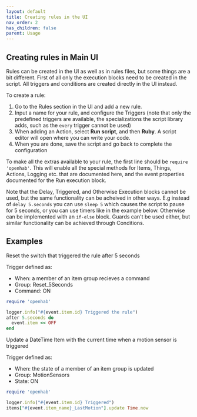 ```yaml
---
layout: default
title: Creating rules in the UI
nav_order: 2
has_children: false
parent: Usage
---
```


## Creating rules in Main UI ##

Rules can be created in the UI as well as in rules files, but some things are a bit different.
First of all only the execution blocks need to be created in the script. All triggers and conditions
are created directly in the UI instead.

To create a rule:
1. Go to the Rules section in the UI and add a new rule.
2. Input a name for your rule, and configure the Triggers (note that only the predefined triggers are available,
the specializations the script library adds, such as the `every` trigger cannot be used)
3. When adding an Action, select **Run script**, and then **Ruby**. A script editor will open where you can write your code.
4. When you are done, save the script and go back to complete the configuration

To make all the extras available to your rule, the first line should be `require 'openhab'`. This will enable
all the special methods for Items, Things, Actions, Logging etc. that are documented here, and the event properties
documented for the Run execution block.

Note that the Delay, Triggered, and Otherwise Execution blocks cannot be used, but the same functionality can be
acheived in other ways. E.g instead of `delay 5.seconds` you can use `sleep 5` which causes the script to pause
for 5 seconds, or you can use timers like in the example below. Otherwise can be implemented with an `if-else` block. Guards can't be used either, but similar functionality can be achieved through Conditions.

## Examples ##

Reset the switch that triggered the rule after 5 seconds

Trigger defined as:
- When: a member of an item group recieves a command
- Group: Reset_5Seconds
- Command: ON
```ruby
require 'openhab'

logger.info("#{event.item.id} Triggered the rule")
after 5.seconds do
  event.item << OFF
end
```

Update a DateTime Item with the current time when a motion sensor is triggered

Trigger defined as:
- When: the state of a member of an item group is updated
- Group: MotionSensors
- State: ON
```ruby
require 'openhab'

logger.info("#{event.item.id} Triggered")
items["#{event.item_name}_LastMotion"].update Time.now
```
